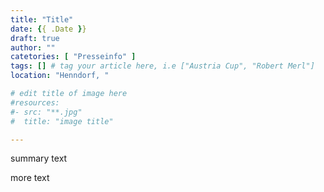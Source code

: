 ```yaml
---
title: "Title"
date: {{ .Date }}
draft: true
author: ""
catetories: [ "Presseinfo" ]
tags: [] # tag your article here, i.e ["Austria Cup", "Robert Merl"]
location: "Henndorf, "

# edit title of image here
#resources:
#- src: "**.jpg"
#  title: "image title"

---
```


summary text

<!--more-->

more text